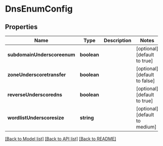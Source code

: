 # DnsEnumConfig

## Properties
Name | Type | Description | Notes
------------ | ------------- | ------------- | -------------
**subdomainUnderscoreenum** | **boolean** |  | [optional] [default to true]
**zoneUnderscoretransfer** | **boolean** |  | [optional] [default to false]
**reverseUnderscoredns** | **boolean** |  | [optional] [default to true]
**wordlistUnderscoresize** | **string** |  | [optional] [default to medium]

[[Back to Model list]](../README.md#documentation-for-models) [[Back to API list]](../README.md#documentation-for-api-endpoints) [[Back to README]](../README.md)


